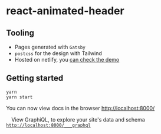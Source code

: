 # react-animated-header

## Tooling

- Pages generated with `Gatsby`
- `postcss` for the design with Tailwind
- Hosted on netlify, you [can check the demo](https://axa-design-system.netlify.app/)

## Getting started

```console
yarn
yarn start
```

You can now view docs in the browser [http://localhost:8000/](http://localhost:8000/)

⠀
View GraphiQL, to explore your site's data and schema [`http://localhost:8000/___graphql`](http://localhost:8000/___graphql)
